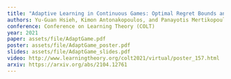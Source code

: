 ```yaml
---
title: "Adaptive Learning in Continuous Games: Optimal Regret Bounds and Convergence to Nash Equilibrium"
authors: Yu-Guan Hsieh, Kimon Antonakopoulos, and Panayotis Mertikopoulos
conference: Conference on Learning Theory (COLT)
year: 2021
paper: assets/file/AdaptGame.pdf
poster: assets/file/AdaptGame_poster.pdf
slides: assets/file/AdaptGame_slides.pdf
video: http://www.learningtheory.org/colt2021/virtual/poster_157.html
arxiv: https://arxiv.org/abs/2104.12761
---
```

